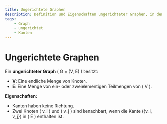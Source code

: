 ```yaml
---
title: Ungerichtete Graphen
description: Definition und Eigenschaften ungerichteter Graphen, in denen Kanten keine Richtung besitzen.
tags:
    - Graph
    - ungerichtet
    - Kanten
---
```


# Ungerichtete Graphen

Ein **ungerichteter Graph** \( G = (V, E) \) besitzt:
- **V**: Eine endliche Menge von Knoten.
- **E**: Eine Menge von ein- oder zweielementigen Teilmengen von \( V \).

**Eigenschaften:**
- Kanten haben keine Richtung.
- Zwei Knoten \( v_i \) und \( v_j \) sind benachbart, wenn die Kante \(\{v_i, v_j\}\) in \( E \) enthalten ist.

